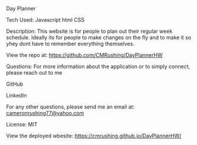 Day Planner

Tech Used:
Javascript
html
CSS

Description:
This website is for people to plan out their regular week schedule. Ideally its for people to make changes on the fly and to make it so 
yhey dont have to remember everything themselves.

View the repo at: https://github.com/CMRushing/DayPlannerHW


Questions:
For more information about the application or to simply connect, please reach out to me

GitHub

LinkedIn

For any other questions, please send me an email at: cameronrushing77@yahoo.com

License: MIT

View the deployed wbesite: https://cmrushing.github.io/DayPlannerHW/